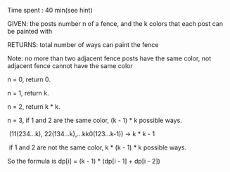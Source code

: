 Time spent : 40 min(see hint)

GIVEN: the posts number n of a fence, and the k colors that each post can be painted with

RETURNS: total number of ways can paint the fence

Note: no more than two adjacent fence posts have the same color, not adjacent fence cannot have the same color



n = 0, return 0.

n = 1, return k.

n = 2, return k * k.

n = 3, if 1 and 2 are the same color, (k - 1) * k possible ways. 

​								(11(234…k), 22(134…k),…kk0(123…k-1)) -> k * k - 1

​           if 1 and 2 are not the same color, k * (k - 1) * k possible ways.



So the formula is   dp[i] = (k - 1) * (dp[i - 1] + dp[i - 2])